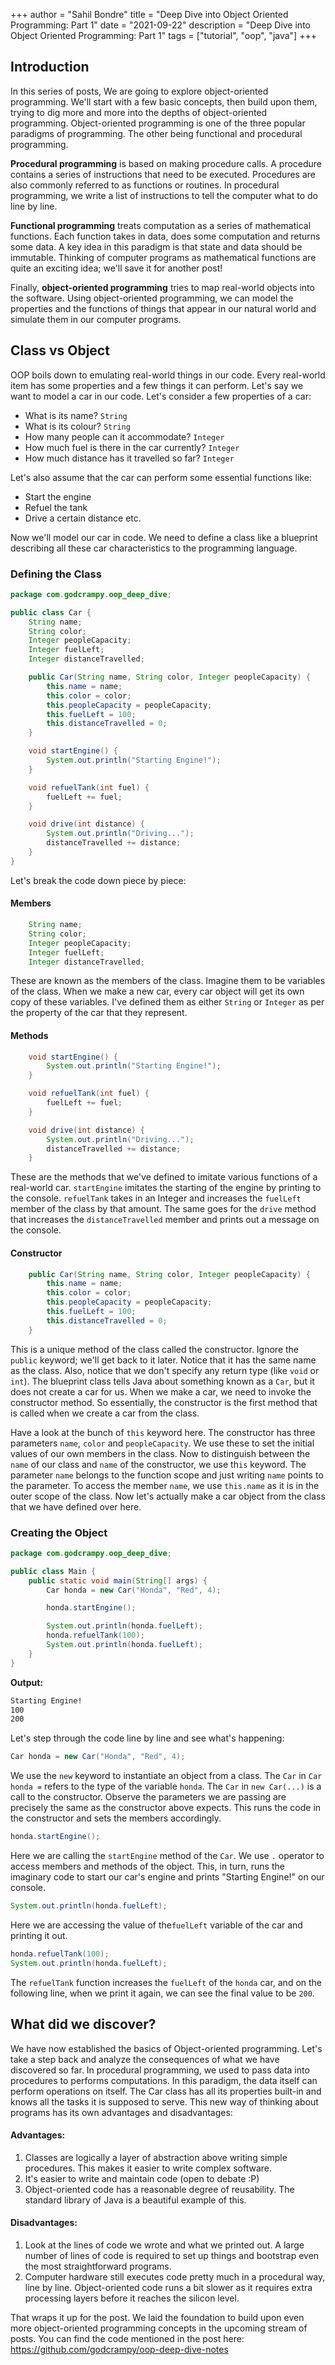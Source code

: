 +++
author = "Sahil Bondre"
title = "Deep Dive into Object Oriented Programming: Part 1"
date = "2021-09-22"
description = "Deep Dive into Object Oriented Programming: Part 1"
tags = ["tutorial", "oop", "java"]
+++

## Introduction

In this series of posts, We are going to explore object-oriented programming. We'll start with a few basic concepts, then build upon them, trying to dig more and more into the depths of object-oriented programming.
Object-oriented programming is one of the three popular paradigms of programming. The other being functional and procedural programming.

**Procedural programming** is based on making procedure calls. A procedure contains a series of instructions that need to be executed. Procedures are also commonly referred to as functions or routines. In procedural programming, we write a list of instructions to tell the computer what to do line by line.

**Functional programming** treats computation as a series of mathematical functions. Each function takes in data, does some computation and returns some data. A key idea in this paradigm is that state and data should be immutable. Thinking of computer programs as mathematical functions are quite an exciting idea; we'll save it for another post!

Finally, **object-oriented programming** tries to map real-world objects into the software. Using object-oriented programming, we can model the properties and the functions of things that appear in our natural world and simulate them in our computer programs.

## Class vs Object

OOP boils down to emulating real-world things in our code. Every real-world item has some properties and a few things it can perform. Let's say we want to model a car in our code. Let's consider a few properties of a car:

- What is its name? `String`
- What is its colour? `String`
- How many people can it accommodate? `Integer`
- How much fuel is there in the car currently? `Integer`
- How much distance has it travelled so far? `Integer`

Let's also assume that the car can perform some essential functions like:

- Start the engine
- Refuel the tank
- Drive a certain distance etc.

Now we'll model our car in code. We need to define a class like a blueprint describing all these car characteristics to the programming language.

### Defining the Class

```java
package com.godcrampy.oop_deep_dive;

public class Car {
    String name;
    String color;
    Integer peopleCapacity;
    Integer fuelLeft;
    Integer distanceTravelled;

    public Car(String name, String color, Integer peopleCapacity) {
        this.name = name;
        this.color = color;
        this.peopleCapacity = peopleCapacity;
        this.fuelLeft = 100;
        this.distanceTravelled = 0;
    }

    void startEngine() {
        System.out.println("Starting Engine!");
    }

    void refuelTank(int fuel) {
        fuelLeft += fuel;
    }

    void drive(int distance) {
        System.out.println("Driving...");
        distanceTravelled += distance;
    }
}
```

Let's break the code down piece by piece:

#### Members

```java
    String name;
    String color;
    Integer peopleCapacity;
    Integer fuelLeft;
    Integer distanceTravelled;
```

These are known as the members of the class. Imagine them to be variables of the class. When we make a new car, every car object will get its own copy of these variables. I've defined them as either `String` or `Integer` as per the property of the car that they represent.

#### Methods

```java
    void startEngine() {
        System.out.println("Starting Engine!");
    }

    void refuelTank(int fuel) {
        fuelLeft += fuel;
    }

    void drive(int distance) {
        System.out.println("Driving...");
        distanceTravelled += distance;
    }
```

These are the methods that we've defined to imitate various functions of a real-world car. `startEngine` imitates the starting of the engine by printing to the console. `refuelTank` takes in an Integer and increases the `fuelLeft` member of the class by that amount. The same goes for the `drive` method that increases the `distanceTravelled` member and prints out a message on the console.

#### Constructor

```java
    public Car(String name, String color, Integer peopleCapacity) {
        this.name = name;
        this.color = color;
        this.peopleCapacity = peopleCapacity;
        this.fuelLeft = 100;
        this.distanceTravelled = 0;
    }
```

This is a unique method of the class called the constructor. Ignore the `public` keyword; we'll get back to it later. Notice that it has the same name as the class. Also, notice that we don't specify any return type (like `void` or `int`). The blueprint class tells Java about something known as a `Car`, but it does not create a car for us. When we make a car, we need to invoke the constructor method. So essentially, the constructor is the first method that is called when we create a car from the class.

Have a look at the bunch of `this` keyword here. The constructor has three parameters `name`, `color` and `peopleCapacity`. We use these to set the initial values of our own members in the class. Now to distinguish between the `name` of our class and `name` of the constructor, we use th`is` keyword. The parameter `name` belongs to the function scope and just writing `name` points to the parameter. To access the member `name`, we use `this.name` as it is in the outer scope of the class. Now let's actually make a car object from the class that we have defined over here.

### Creating the Object

```java
package com.godcrampy.oop_deep_dive;

public class Main {
    public static void main(String[] args) {
        Car honda = new Car("Honda", "Red", 4);

        honda.startEngine();

        System.out.println(honda.fuelLeft);
        honda.refuelTank(100);
        System.out.println(honda.fuelLeft);
    }
}
```

**Output:**

```markdown
Starting Engine!
100
200
```

Let's step through the code line by line and see what's happening:

```java
Car honda = new Car("Honda", "Red", 4);
```

We use the `new` keyword to instantiate an object from a class. The `Car` in `Car honda =` refers to the type of the variable `honda`. The `Car` in `new Car(...)` is a call to the constructor. Observe the parameters we are passing are precisely the same as the constructor above expects. This runs the code in the constructor and sets the members accordingly.

```java
honda.startEngine();
```

Here we are calling the `startEngine` method of the `Car`. We use `.` operator to access members and methods of the object. This, in turn, runs the imaginary code to start our car's engine and prints "Starting Engine!" on our console.

```java
System.out.println(honda.fuelLeft);
```

Here we are accessing the value of the`fuelLeft` variable of the car and printing it out.

```java
honda.refuelTank(100);
System.out.println(honda.fuelLeft);
```

The `refuelTank` function increases the `fuelLeft` of the `honda` car, and on the following line, when we print it again, we can see the final value to be `200`.

## What did we discover?

We have now established the basics of Object-oriented programming. Let's take a step back and analyze the consequences of what we have discovered so far. In procedural programming, we used to pass data into procedures to performs computations. In this paradigm, the data itself can perform operations on itself. The Car class has all its properties built-in and knows all the tasks it is supposed to serve. This new way of thinking about programs has its own advantages and disadvantages:

#### Advantages:

1. Classes are logically a layer of abstraction above writing simple procedures. This makes it easier to write complex software.
2. It's easier to write and maintain code (open to debate :P)
3. Object-oriented code has a reasonable degree of reusability. The standard library of Java is a beautiful example of this.

#### Disadvantages:

1. Look at the lines of code we wrote and what we printed out. A large number of lines of code is required to set up things and bootstrap even the most straightforward programs.
2. Computer hardware still executes code pretty much in a procedural way, line by line. Object-oriented code runs a bit slower as it requires extra processing layers before it reaches the silicon level.

That wraps it up for the post. We laid the foundation to build upon even more object-oriented programming concepts in the upcoming stream of posts. You can find the code mentioned in the post here: https://github.com/godcrampy/oop-deep-dive-notes
